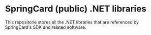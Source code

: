 # SpringCard (public) .NET libraries

This repositorie stores all the .NET libraries that are referenced by SpringCard's SDK and related software.

